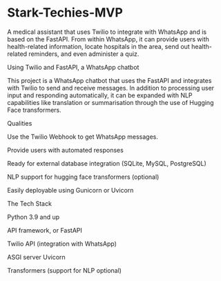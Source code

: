# Stark-Techies-MVP
A medical assistant that uses Twilio to integrate with WhatsApp and is based on the FastAPI. From within WhatsApp, it can provide users with health-related information, locate hospitals in the area, send out health-related reminders, and even administer a quiz.

Using Twilio and FastAPI, a WhatsApp chatbot

 This project is a WhatsApp chatbot that uses the FastAPI and integrates with Twilio to send and receive messages.  In addition to processing user input and responding automatically, it can be expanded with NLP capabilities like translation or summarisation through the use of Hugging Face transformers.

 Qualities

 Use the Twilio Webhook to get WhatsApp messages.

 Provide users with automated responses

 Ready for external database integration (SQLite, MySQL, PostgreSQL)

 NLP support for hugging face transformers (optional)

 Easily deployable using Gunicorn or Uvicorn

 The Tech Stack

 Python 3.9 and up

 API framework, or FastAPI

 Twilio API (integration with WhatsApp)

 ASGI server Uvicorn

 Transformers (support for NLP optional)

 
